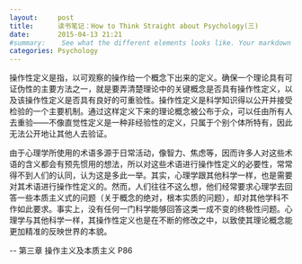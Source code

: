```yaml
---
layout:     post
title:      读书笔记：How to Think Straight about Psychology(三)
date:       2015-04-13 21:21
#summary:    See what the different elements looks like. Your markdown has never looked better. I promise.
categories: Psychology
---
```


操作性定义是指，以可观察的操作给一个概念下出来的定义。确保一个理论具有可证伪性的主要方法之一，就是要弄清楚理论中的关键概念是否具有操作性定义，以及该操作性定义是否具有良好的可重验性。操作性定义是科学知识得以公开并接受检验的一个主要机制。通过这样定义下来的理论概念被公布于众，可以任由所有人去重验——不像直觉性定义是一种非经验性的定义，只属于个别个体所特有，因此无法公开地让其他人去验证。

由于心理学所使用的术语多源于日常活动，像智力、焦虑等，因而许多人对这些术语的含义都会有预先惯用的想法，所以对这些术语进行操作性定义的必要性，常常得不到人们的认同，认为这是多此一举。其实，心理学跟其他科学一样，也是需要对其术语进行操作性定义的。然而，人们往往不这么想，他们经常要求心理学去回答一些本质主义式的问题（关于概念的绝对，根本实质的问题），却对其他学科不作如此要求。事实上，没有任何一门科学能够回答这类一成不变的终极性问题。心理学与其他科学一样，其操作性定义也是在不断的修改之中，以致使其理论概念能更加精准的反映世界的本貌。

-- 第三章 操作主义及本质主义 P86
